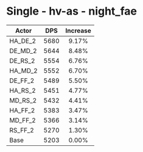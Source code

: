 # Single - hv-as - night_fae
| Actor | DPS | Increase |
|---|:---:|:---:|
|HA_DE_2|5680|9.17%|
|DE_MD_2|5644|8.48%|
|DE_RS_2|5554|6.76%|
|HA_MD_2|5552|6.70%|
|DE_FF_2|5489|5.50%|
|HA_RS_2|5451|4.77%|
|MD_RS_2|5432|4.41%|
|HA_FF_2|5383|3.47%|
|MD_FF_2|5366|3.14%|
|RS_FF_2|5270|1.30%|
|Base|5203|0.00%|
